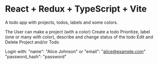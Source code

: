 # React + Redux + TypeScript + Vite

A todo app with projects, todos, labels and some colors.

The User can make a project (with a color)
Create a todo
Prioritize, label (one or many with color), describe and change status of the todo
Edit and Delete Project and/or Todo

Login with:
"name": "Alice Johnson" or "email": "alice@example.com"
"password_hash": "password"

